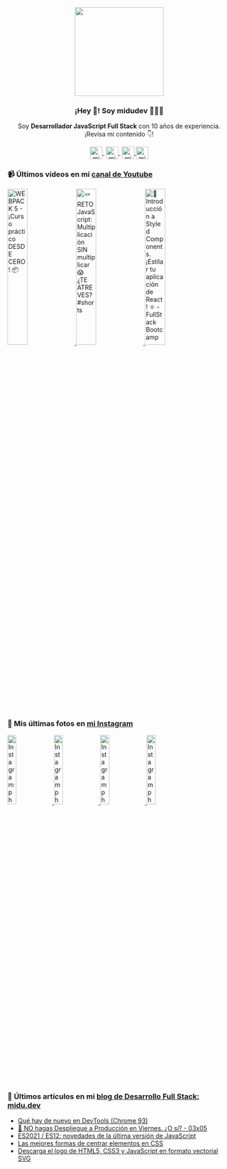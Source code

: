 <p align="center" width="300">
   <img align="center" width="200" src="https://user-images.githubusercontent.com/1561955/106762302-fda9de00-6635-11eb-99be-3ef744e60c0e.png" />
   <h3 align="center">¡Hey 👋! Soy midudev 👨🏻‍💻</h3>
</p>

<p align="center">Soy <strong>Desarrollador JavaScript Full Stack</strong> con 10 años de experiencia.<br />¡Revisa mi contenido 👇!</p>
<p align="center">
   <a href="https://twitch.tv/midudev" target="blank" style='margin-right:4px'>
    <img align="center" src="https://cdn.jsdelivr.net/npm/simple-icons@3.0.1/icons/twitch.svg" alt="midudev" height="28px" width="28px" />
  </a>
   <a href="https://youtube.com/midudev" target="blank" style='margin-right:4px'>
    <img align="center" src="https://cdn.jsdelivr.net/npm/simple-icons@3.0.1/icons/youtube.svg" alt="midudev" height="28px" width="28px" />
  </a>
  <a href="https://instagram.com/midu.dev" target="blank">
    <img align="center" src="https://cdn.jsdelivr.net/npm/simple-icons@3.0.1/icons/instagram.svg" alt="midu.dev" height="28px" width="28px" />
  </a>
  <a href="https://twitter.com/midudev" target="blank">
    <img align="center" src="https://cdn.jsdelivr.net/npm/simple-icons@3.0.1/icons/twitter.svg" alt="midudev" height="28px" width="28px" />
  </a>
</p>

### 📹 Últimos vídeos en mi [canal de Youtube](https://youtube.com/midudev)

<a href='https://youtu.be/FMNuTj89RzU' target='_blank'>
  <img width='30%' src='https://img.youtube.com/vi/FMNuTj89RzU/mqdefault.jpg' alt='WEBPACK 5 - ¡Curso práctico DESDE CERO! 📦' />
</a>
<a href='https://youtu.be/E4Yl5yswuxQ' target='_blank'>
  <img width='30%' src='https://img.youtube.com/vi/E4Yl5yswuxQ/mqdefault.jpg' alt='🪢 RETO JavaScript: Multiplicación SIN multiplicar 😱 ¿TE ATREVES? #shorts' />
</a>
<a href='https://youtu.be/LoTUrtvZQhQ' target='_blank'>
  <img width='30%' src='https://img.youtube.com/vi/LoTUrtvZQhQ/mqdefault.jpg' alt='💅 Introducción a Styled Components. ¡Estilar tu aplicación de React! ⚛️ - FullStack Bootcamp' />
</a>

### 📸 Mis últimas fotos en [mi Instagram](https://instagram.com/midu.dev)

<a href='https://www.instagram.com/p/CTkSBcED6hE/' target='_blank'>
  <img width='20%' src='https://instagram.fbcn5-2.fna.fbcdn.net/v/t51.2885-15/sh0.08/e35/s640x640/241379042_864828824465300_6981564457652500812_n.jpg?_nc_ht=instagram.fbcn5-2.fna.fbcdn.net&_nc_cat=108&_nc_ohc=UbGNEjt9LoQAX9woAPJ&edm=ABfd0MgBAAAA&ccb=7-4&oh=0914df844eb57aafaf88db18aee2a94f&oe=6142F177&_nc_sid=7bff83' alt='Instagram photo' />
</a>
<a href='https://www.instagram.com/p/CTcVb_bsHiz/' target='_blank'>
  <img width='20%' src='https://instagram.fbcn5-1.fna.fbcdn.net/v/t51.2885-15/sh0.08/e35/s640x640/241210229_140104561644935_7308127038816991751_n.jpg?_nc_ht=instagram.fbcn5-1.fna.fbcdn.net&_nc_cat=111&_nc_ohc=Ln3B5qmoZ5MAX9QZHfk&edm=ABfd0MgBAAAA&ccb=7-4&oh=6e141d7cf64d7e6851d6503b54519c73&oe=6141B8A7&_nc_sid=7bff83' alt='Instagram photo' />
</a>
<a href='https://www.instagram.com/p/CTZzL3mIwSw/' target='_blank'>
  <img width='20%' src='https://instagram.fbcn5-1.fna.fbcdn.net/v/t51.2885-15/sh0.08/e35/s640x640/241313525_2422698871208163_5190809135709537132_n.jpg?_nc_ht=instagram.fbcn5-1.fna.fbcdn.net&_nc_cat=103&_nc_ohc=wf9NoohrcqoAX_dwDfN&edm=ABfd0MgBAAAA&ccb=7-4&oh=6d047a61d3d6321d7b2382d9ddd7780a&oe=61417B2B&_nc_sid=7bff83' alt='Instagram photo' />
</a>
<a href='https://www.instagram.com/p/CTXObcZCJjo/' target='_blank'>
  <img width='20%' src='https://instagram.fbcn5-2.fna.fbcdn.net/v/t51.2885-15/sh0.08/e35/s640x640/241023274_379548016913408_7632382939811196475_n.jpg?_nc_ht=instagram.fbcn5-2.fna.fbcdn.net&_nc_cat=108&_nc_ohc=dEQFXw1d_E4AX9ItQKg&edm=ABfd0MgBAAAA&ccb=7-4&oh=32a37dcfd14d6f187d1de0d6b6e491dc&oe=6141CA11&_nc_sid=7bff83' alt='Instagram photo' />
</a>

### 📝 Últimos artículos en mi [blog de Desarrollo Full Stack: midu.dev](https://midu.dev)
- [Qué hay de nuevo en DevTools (Chrome 93)](https://midu.dev/chrome-dev-tools-93-novedades/)
- [🛑 NO hagas Despliegue a Producción en Viernes. ¿O sí? - 03x05](https://midu.dev/podcast/03_05_no-hagas-despliegue-a-produccion-en-viernes-o-si/)
- [ES2021 / ES12: novedades de la última versión de JavaScript](https://midu.dev/es2021-novedades-javascript/)
- [Las mejores formas de centrar elementos en CSS](https://midu.dev/centrar-elementos-css/)
- [Descarga el logo de HTML5, CSS3 y JavaScript en formato vectorial SVG](https://midu.dev/logos-svg-css-html-javascript/)

